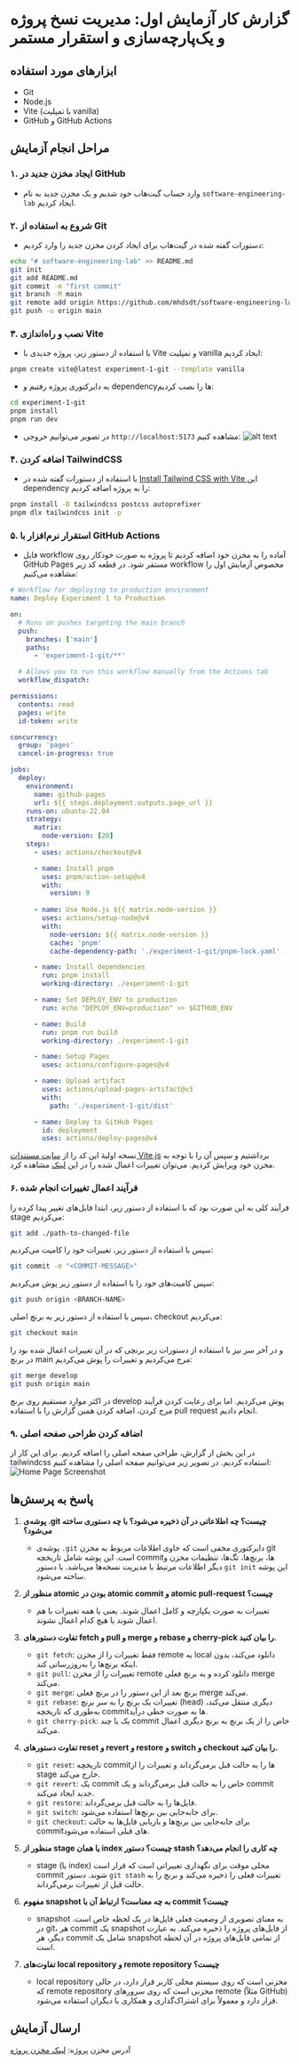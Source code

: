 # گزارش کار آزمایش اول: مدیریت نسخ پروژه و یک‌پارچه‌سازی و استقرار مستمر

## ابزارهای مورد استفاده
- Git
- Node.js
- Vite (با تمپلیت vanilla)
- GitHub و GitHub Actions

## مراحل انجام آزمایش

### ۱. ایجاد مخزن جدید در GitHub
- وارد حساب گیت‌هاب خود شدیم و یک مخزن جدید به نام `software-engineering-lab` ایجاد کردیم.


### ۲. شروع به استفاده از Git
- دستورات گفته شده در گیت‌هاب برای ایجاد کردن مخزن جدید را وارد کردیم:
```sh
echo "# software-engineering-lab" >> README.md
git init
git add README.md
git commit -m "first commit"
git branch -M main
git remote add origin https://github.com/mhdsdt/software-engineering-lab.git
git push -u origin main
```

### ۳. نصب و راه‌اندازی Vite
- با استفاده از دستور زیر، پروژه جدیدی با Vite و تمپلیت vanilla ایجاد کردیم:
```sh
pnpm create vite@latest experiment-1-git --template vanilla
```
- به دایرکتوری پروژه رفتیم و dependencyها را نصب کردیم:
```sh
cd experiment-1-git
pnpm install
pnpm run dev
```
- در تصویر می‌توانیم خروجی `http://localhost:5173` مشاهده کنیم:
![alt text](screenshots/image.png)

### ۴. اضافه کردن TailwindCSS
- با استفاده از دستورات گفته شده در [Install Tailwind CSS with Vite
](https://tailwindcss.com/docs/guides/vite) این dependency را به پروژه اضافه کردیم:
```sh
pnpm install -D tailwindcss postcss autoprefixer
pnpm dlx tailwindcss init -p
```

### ۵. استقرار نرم‌افزار با GitHub Actions
- فایل workflow آماده را به مخزن خود اضافه کردیم تا پروژه به صورت خودکار روی GitHub Pages مستقر شود. در قطعه کد زیر workflow مخصوص آزمایش اول را مشاهده می‌کنیم:
```yml
# Workflow for deploying to production environment
name: Deploy Experiment 1 to Production

on:
  # Runs on pushes targeting the main branch
  push:
    branches: ['main']
    paths:
      - 'experiment-1-git/**'

  # Allows you to run this workflow manually from the Actions tab
  workflow_dispatch:

permissions:
  contents: read
  pages: write
  id-token: write

concurrency:
  group: 'pages'
  cancel-in-progress: true

jobs:
  deploy:
    environment:
      name: github-pages
      url: ${{ steps.deployment.outputs.page_url }}
    runs-on: ubuntu-22.04
    strategy:
      matrix:
        node-version: [20]
    steps:
      - uses: actions/checkout@v4

      - name: Install pnpm
        uses: pnpm/action-setup@v4
        with:
          version: 9
          
      - name: Use Node.js ${{ matrix.node-version }}
        uses: actions/setup-node@v4
        with:
          node-version: ${{ matrix.node-version }}
          cache: 'pnpm'
          cache-dependency-path: './experiment-1-git/pnpm-lock.yaml'

      - name: Install dependencies
        run: pnpm install
        working-directory: ./experiment-1-git

      - name: Set DEPLOY_ENV to production
        run: echo "DEPLOY_ENV=production" >> $GITHUB_ENV

      - name: Build
        run: pnpm run build
        working-directory: ./experiment-1-git

      - name: Setup Pages
        uses: actions/configure-pages@v4

      - name: Upload artifact
        uses: actions/upload-pages-artifact@v3
        with:
          path: './experiment-1-git/dist'

      - name: Deploy to GitHub Pages
        id: deployment
        uses: actions/deploy-pages@v4
```

نسخه اولیهٔ این کد را از [سایت مستندات Vite.js](https://vitejs.dev/guide/static-deploy.html#github-pages) برداشتیم و سپس آن را با توجه به مخزن خود ویرایش کردیم. می‌توان تغییرات اعمال شده را در این [لینک](https://mhdsdt.github.io/software-engineering-lab/) مشاهده کرد.

### ۶. فرآیند اعمال تغییرات انجام شده
فرآیند کلی به این صورت بود که با استفاده از دستور زیر، ابتدا فایل‌های تغییر پیدا کرده را stage می‌کردیم: 
```bash
git add ./path-to-changed-file
```

سپس با استفاده از دستور زیر، تغییرات خود را کامیت می‌کردیم:
```bash
git commit -m "<COMMIT-MESSAGE>"
```

سپس کامیت‌های خود را با استفاده از دستور زیر پوش می‌کردیم:
```bash
git push origin <BRANCH-NAME>
```

سپس با استفاده از دستور زیر به برنچ اصلی، checkout می‌کردیم:
```bash
git checkout main
```

و در آخر سر نیز با استفاده از دستورات زیر برنچی که در آن تغییرات اعمال شده بود را در برنچ main مرج می‌کردیم و تغییرات را پوش می‌کردیم:
```bash
git merge develop
git push origin main
```

در اکثر موارد مستقیم روی برنچ develop پوش می‌کردیم. اما برای رعایت کردن فرآیند مرج کردن، اضافه کردن همین گزارش را با استفاده pull request انجام دادیم.

### ۹. اضافه کردن طراحی صفحه اصلی
در این بخش از گزارش، طراحی صفحه اصلی را اضافه کردیم. برای این کار از tailwindcss استفاده کردیم. در تصویر زیر می‌توانیم صفحه اصلی را مشاهده کنیم:
![Home Page Screenshot](screenshots/home-page.png)

## پاسخ به پرسش‌ها

1. **پوشه‌ی .git چیست؟ چه اطلاعاتی در آن ذخیره می‌شود؟ با چه دستوری ساخته می‌شود؟**
   - پوشه‌ی `.git` دایرکتوری مخفی است که حاوی اطلاعات مربوط به مخزن git است. این پوشه شامل تاریخچه commit‌ها، برنچ‌ها، تگ‌ها، تنظیمات مخزن و دیگر اطلاعات مرتبط با مدیریت نسخه‌ها می‌باشد. با دستور `git init` این پوشه ساخته می‌شود.

2. **منظور از atomic بودن در atomic commit و atomic pull-request چیست؟**
   - تغییرات به صورت یکپارچه و کامل اعمال شوند. یعنی یا همه تغییرات با هم اعمال شوند یا هیچ کدام اعمال نشوند.

3. **تفاوت دستورهای fetch و pull و merge و rebase و cherry-pick را بیان کنید.**
   - `git fetch`: فقط تغییرات را از مخزن remote به local دانلود می‌کند، بدون اینکه برنچ‌ها را به‌روزرسانی کند.
   - `git pull`: تغییرات را از مخزن remote دانلود کرده و به برنچ فعلی merge می‌کند.
   - `git merge`: برنچ بعد از این دستور را در برنچ فعلی merge می‌کند.
   - `git rebase`: تغییرات یک برنچ را به سر برنچ (head) دیگری منتقل می‌کند، به‌طوری که تاریخچه commit‌ها به صورت خطی درآید.
   - `git cherry-pick`: یک یا چند commit خاص را از یک برنچ به برنچ دیگری اعمال می‌کند.

4. **تفاوت دستورهای reset و revert و restore و switch و checkout را بیان کنید.**
   - `git reset`: تاریخچه commit‌ها را به حالت قبل برمی‌گرداند و تغییرات را از stage خارج می‌کند.
   - `git revert`: یک commit خاص را به حالت قبل برمی‌گرداند و یک commit جدید ایجاد می‌کند.
   - `git restore`: فایل‌ها را به حالت قبل برمی‌گرداند.
   - `git switch`: برای جابه‌جایی بین برنچ‌ها استفاده می‌شود.
   - `git checkout`: برای جابه‌جایی بین برنچ‌ها و بازیابی فایل‌ها به حالت commit‌های قبلی استفاده می‌شود.

5. **منظور از stage یا همان index چیست؟ دستور stash چه کاری را انجام می‌دهد؟**
   - stage (یا index) محلی موقت برای نگهداری تغییراتی است که قرار است commit شوند. دستور `git stash` تغییرات فعلی را ذخیره می‌کند و برنچ را به حالت قبل از تغییرات برمی‌گرداند.

6. **مفهوم snapshot به چه معناست؟ ارتباط آن با commit چیست؟**
   - snapshot به معنای تصویری از وضعیت فعلی فایل‌ها در یک لحظه خاص است. در git، هر commit یک snapshot از فایل‌های پروژه را ذخیره می‌کند. به عبارت دیگر، هر commit شامل یک snapshot از تمامی فایل‌های پروژه در آن لحظه است.

7. **تفاوت‌های local repository و remote repository چیست؟**
   - local repository مخزنی است که روی سیستم محلی کاربر قرار دارد، در حالی که remote repository مخزنی است که روی سرورهای remote (مثلاً GitHub) قرار دارد و معمولاً برای اشتراک‌گذاری و همکاری با دیگران استفاده می‌شود.

## ارسال آزمایش
آدرس مخزن پروژه: [لینک مخزن پروژه](https://github.com/mhdsdt/software-engineering-lab)

